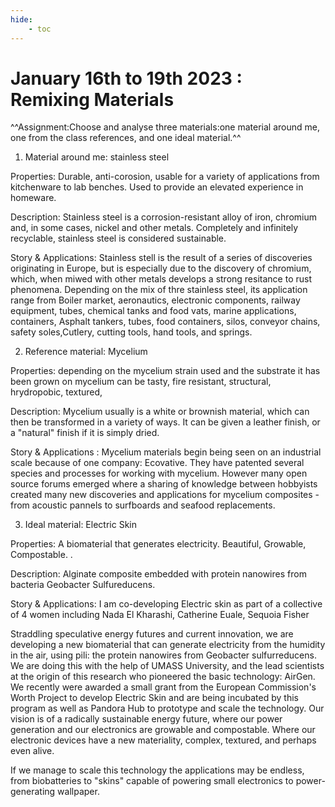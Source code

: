 ```yaml
---
hide:
    - toc
---
```


# January 16th to 19th 2023 : Remixing Materials


^^Assignment:Choose and analyse three materials:one material around me, one from the class references, and one ideal material.^^


1. Material around me: stainless steel 

Properties: Durable, anti-corosion, usable for a variety of applications from kitchenware to lab benches. Used to provide an elevated experience in homeware. 


Description:  Stainless steel is a corrosion-resistant alloy of iron, chromium and, in some cases, nickel and other metals. Completely and infinitely recyclable, stainless steel is considered sustainable. 

Story & Applications: Stainless stell is the result of a series of discoveries originating in Europe, but is especially due to the discovery of chromium, which, when miwed with other metals develops a strong resitance to rust phenomena. Depending on the mix of thre stainless steel, its application range from Boiler market, aeronautics, electronic components, railway equipment, tubes, chemical tanks and food vats, marine applications, containers,  Asphalt tankers, tubes, food containers, silos, conveyor chains, safety soles,Cutlery, cutting tools, hand tools, and springs. 



2. Reference material: Mycelium 


Properties: depending on the mycelium strain used and the substrate it has been grown on mycelium can be tasty, fire resistant, structural, hrydropobic, textured, 

Description: Mycelium usually is a white or brownish material, which can then be transformed in a variety of ways. It can be given a leather finish, or a "natural" finish if it is simply dried. 

Story & Applications : Mycelium materials begin being seen on an industrial scale because of one company: Ecovative. They have patented several species and processes for working with mycelium. However many open source forums emerged where a sharing of knowledge between hobbyists created many new discoveries and applications for mycelium composites - from acoustic pannels to surfboards and seafood replacements. 



3. Ideal material: Electric Skin


Properties:  A biomaterial that generates electricity. Beautiful, Growable,  Compostable. . 

Description: Alginate composite embedded with protein nanowires from bacteria Geobacter Sulfureducens.

Story & Applications: I am co-developing Electric skin as part of a collective of 4 women including Nada El Kharashi, Catherine Euale, Sequoia Fisher

Straddling speculative energy futures and current innovation, we are developing a new biomaterial that can generate electricity from the humidity in the air, using pili: the protein nanowires from Geobacter sulfurreducens. We are doing this with the help of UMASS University, and the lead scientists at the origin of this research who pioneered the basic technology: AirGen. We recently were awarded a small grant from the European Commission's Worth Project to develop Electric Skin and are being incubated by this program as well as Pandora Hub to prototype and scale the technology. Our vision is of a radically sustainable energy future, where our power generation and our electronics are growable and compostable. Where our electronic devices have a new materiality, complex, textured, and perhaps even alive.

If we manage to scale this technology the applications may be endless, from biobatteries to "skins" capable of powering small electronics to power-generating wallpaper. 



